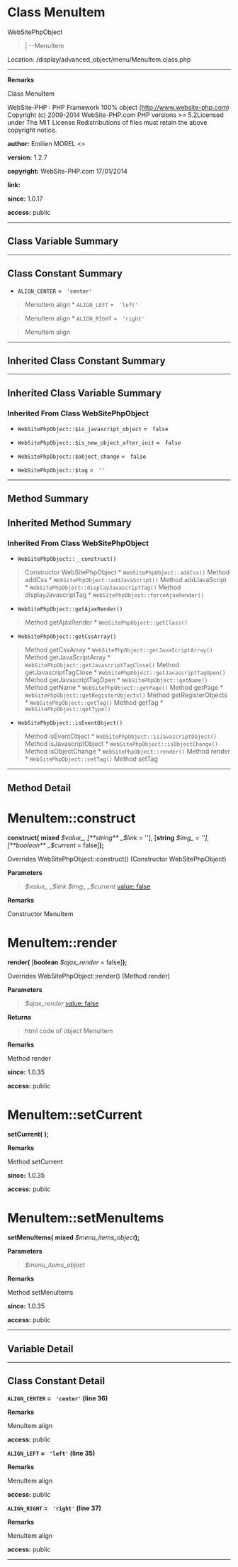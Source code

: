 # Class MenuItem #

WebSitePhpObject
> |
> --MenuItem



Location: /display/advanced\_object/menu/MenuItem.class.php


---



**Remarks**

Class MenuItem


WebSite-PHP : PHP Framework 100% object (http://www.website-php.com)  Copyright (c) 2009-2014 WebSite-PHP.com  PHP versions >= 5.2Licensed under The MIT License  Redistributions of files must retain the above copyright notice.


**author:** Emilien MOREL <>

**version:** 1.2.7

**copyright:** WebSite-PHP.com 17/01/2014

**link:**

**since:** 1.0.17

**access:** public



---

## Class Variable Summary ##


---

## Class Constant Summary ##

  * `ALIGN_CENTER` = ` 'center'`

> MenuItem align
    * `ALIGN_LEFT` = ` 'left'`

> MenuItem align
    * `ALIGN_RIGHT` = ` 'right'`

> MenuItem align


---

## Inherited Class Constant Summary ##



---

## Inherited Class Variable Summary ##

### Inherited From Class WebSitePhpObject ###

  * `WebSitePhpObject::$is_javascript_object` = ` false`


  * `WebSitePhpObject::$is_new_object_after_init` = ` false`


  * `WebSitePhpObject::$object_change` = ` false`


  * `WebSitePhpObject::$tag` = ` ''`






---

## Method Summary ##


## Inherited Method Summary ##

### Inherited From Class WebSitePhpObject ###

  * `WebSitePhpObject::__construct()`
> Constructor WebSitePhpObject
    * `WebSitePhpObject::addCss()`
> Method addCss
    * `WebSitePhpObject::addJavaScript()`
> Method addJavaScript
    * `WebSitePhpObject::displayJavascriptTag()`
> Method displayJavascriptTag
    * `WebSitePhpObject::forceAjaxRender()`

  * `WebSitePhpObject::getAjaxRender()`
> Method getAjaxRender
    * `WebSitePhpObject::getClass()`

  * `WebSitePhpObject::getCssArray()`
> Method getCssArray
    * `WebSitePhpObject::getJavaScriptArray()`
> Method getJavaScriptArray
    * `WebSitePhpObject::getJavascriptTagClose()`
> Method getJavascriptTagClose
    * `WebSitePhpObject::getJavascriptTagOpen()`
> Method getJavascriptTagOpen
    * `WebSitePhpObject::getName()`
> Method getName
    * `WebSitePhpObject::getPage()`
> Method getPage
    * `WebSitePhpObject::getRegisterObjects()`
> Method getRegisterObjects
    * `WebSitePhpObject::getTag()`
> Method getTag
    * `WebSitePhpObject::getType()`

  * `WebSitePhpObject::isEventObject()`
> Method isEventObject
    * `WebSitePhpObject::isJavascriptObject()`
> Method isJavascriptObject
    * `WebSitePhpObject::isObjectChange()`
> Method isObjectChange
    * `WebSitePhpObject::render()`
> Method render
    * `WebSitePhpObject::setTag()`
> Method setTag


---

## Method Detail ##



# MenuItem::construct #

**construct(**
**mixed**
_$value_, [**string**
_$link_ = ''], [**string**
_$img_ = ''], [**boolean**
_$current_ = false]**);**


Overrides WebSitePhpObject::construct() (Constructor WebSitePhpObject)



**Parameters**
> _$value_
> _$link_
> _$img_
> _$current_ [value: false](default.md)

**Remarks**

Constructor MenuItem




# MenuItem::render #

**render(**
[**boolean**
_$ajax\_render_ = false]**);**


Overrides WebSitePhpObject::render() (Method render)



**Parameters**
> _$ajax\_render_ [value: false](default.md)

**Returns**
> html code of object MenuItem

**Remarks**

Method render


**since:** 1.0.35

**access:** public



# MenuItem::setCurrent #

**setCurrent(**
**);**





**Remarks**

Method setCurrent


**since:** 1.0.35

**access:** public



# MenuItem::setMenuItems #

**setMenuItems(**
**mixed**
_$menu\_items\_object_**);**





**Parameters**
> _$menu\_items\_object_

**Remarks**

Method setMenuItems


**since:** 1.0.35

**access:** public




---


## Variable Detail ##


---

## Class Constant Detail ##

**`ALIGN_CENTER` = ` 'center'` (line 36)**


**Remarks**

MenuItem align


**access:** public


**`ALIGN_LEFT` = ` 'left'` (line 35)**


**Remarks**

MenuItem align


**access:** public


**`ALIGN_RIGHT` = ` 'right'` (line 37)**


**Remarks**

MenuItem align


**access:** public




---
